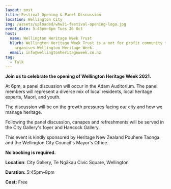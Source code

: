 ```yaml
---
layout: post
title: Festival Opening & Panel Discussion
location: Wellington City
img: /assets/uploaded/whw21-festival-opening-logo.jpg
event_date: 5:45pm–8pm Tues 26 Oct
host:
  name: Wellington Heritage Week Trust
  blurb: Wellington Heritage Week Trust is a not for profit community trust that
    organises Wellington Heritage Week.
  email: info@wellingtonheritageweek.co.nz
tag:
  - Talk
---
```

**Join us to celebrate the opening of Wellington Heritage Week 2021.** 

At 6pm, a panel discussion will occur in the Adam Auditorium. The panel members will represent a diverse mix of local residents, local heritage experts, Maori, and youth.

The discussion will be on the growth pressures facing our city and how we manage heritage. 

Following the panel discussion, canapes and refreshments will be served in the City Gallery's foyer and Hancock Gallery. 

This event is kindly sponsored by Heritage New Zealand Pouhere Taonga and the Wellington City Council's Mayor's Office.

**No booking is required.** 

**Location**: City Gallery, Te Ngākau Civic Square, Wellington

**Duration:** 5:45pm–8pm

**Cost:** Free